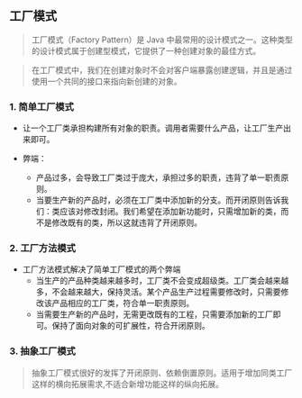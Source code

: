 ## 工厂模式

> 工厂模式（Factory Pattern）是 Java 中最常用的设计模式之一。这种类型的设计模式属于创建型模式，它提供了一种创建对象的最佳方式。

> 在工厂模式中，我们在创建对象时不会对客户端暴露创建逻辑，并且是通过使用一个共同的接口来指向新创建的对象。

### 1. 简单工厂模式
- 让一个工厂类承担构建所有对象的职责。调用者需要什么产品，让工厂生产出来即可。

- 弊端：
    - 产品过多，会导致工厂类过于庞大，承担过多的职责，违背了单一职责原则。
    - 当要生产新的产品时，必须在工厂类中添加新的分支。而开闭原则告诉我们：类应该对修改封闭。我们希望在添加新功能时，只需增加新的类，而不是修改既有的类，所以这就违背了开闭原则。


### 2. 工厂方法模式
- 工厂方法模式解决了简单工厂模式的两个弊端
    - 当生产的产品种类越来越多时，工厂类不会变成超级类。工厂类会越来越多，不会越来越大，保持灵活。某个产品生产过程需要修改时，只需要修改该产品相应的工厂类，符合单一职责原则。
    - 当需要生产新的产品时，无需更改既有的工程，只需要添加新的工厂即可。保持了面向对象的可扩展性，符合开闭原则。

### 3. 抽象工厂模式
> 抽象工厂模式很好的发挥了开闭原则、依赖倒置原则。适用于增加同类工厂这样的横向拓展需求,不适合新增功能这样的纵向拓展。






